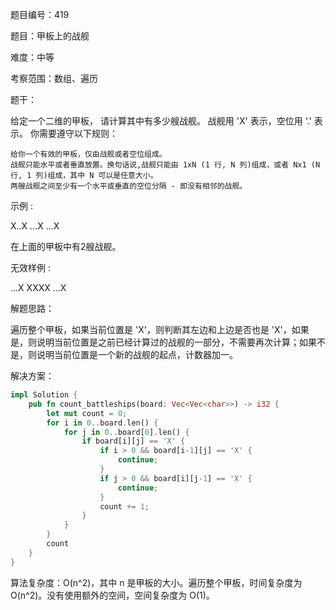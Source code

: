 题目编号：419

题目：甲板上的战舰

难度：中等

考察范围：数组、遍历

题干：

给定一个二维的甲板， 请计算其中有多少艘战舰。 战舰用 'X' 表示，空位用 '.' 表示。 你需要遵守以下规则：

    给你一个有效的甲板，仅由战舰或者空位组成。
    战舰只能水平或者垂直放置。换句话说,战舰只能由 1xN (1 行, N 列)组成，或者 Nx1 (N 行, 1 列)组成，其中 N 可以是任意大小。
    两艘战舰之间至少有一个水平或垂直的空位分隔 - 即没有相邻的战舰。

示例 :

X..X
...X
...X

在上面的甲板中有2艘战舰。

无效样例 :

...X
XXXX
...X

解题思路：

遍历整个甲板，如果当前位置是 'X'，则判断其左边和上边是否也是 'X'，如果是，则说明当前位置是之前已经计算过的战舰的一部分，不需要再次计算；如果不是，则说明当前位置是一个新的战舰的起点，计数器加一。

解决方案：

```rust
impl Solution {
    pub fn count_battleships(board: Vec<Vec<char>>) -> i32 {
        let mut count = 0;
        for i in 0..board.len() {
            for j in 0..board[0].len() {
                if board[i][j] == 'X' {
                    if i > 0 && board[i-1][j] == 'X' {
                        continue;
                    }
                    if j > 0 && board[i][j-1] == 'X' {
                        continue;
                    }
                    count += 1;
                }
            }
        }
        count
    }
}
```

算法复杂度：O(n^2)，其中 n 是甲板的大小。遍历整个甲板，时间复杂度为 O(n^2)。没有使用额外的空间，空间复杂度为 O(1)。